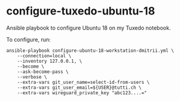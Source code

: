 # configure-tuxedo-ubuntu-18

Ansible playbook to configure Ubuntu 18 on my Tuxedo notebook.

To configure, run:

```
ansible-playbook configure-ubuntu-18-workstation-dmitrii.yml \
    --connection=local \
    --inventory 127.0.0.1, \
    --become \
    --ask-become-pass \
    --verbose \
    --extra-vars git_user_name=select-id-from-users \
    --extra-vars git_user_email=${USER}@tutti.ch \
    --extra-vars wireguard_private_key "abc123....="
```

